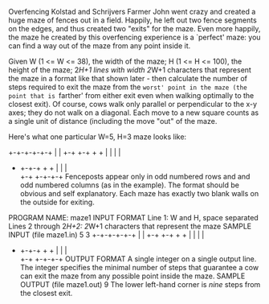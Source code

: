 Overfencing
Kolstad and Schrijvers
Farmer John went crazy and created a huge maze of fences out in a field. Happily, he left out two fence segments on the edges, and thus created two "exits" for the maze.
Even more happily, the maze he created by this overfencing experience is a `perfect' maze: you can find a way out of the maze from any point inside it.

Given W (1 <= W <= 38), the width of the maze; H (1 <= H <= 100), the height of the maze; 2*H+1 lines with width 2*W+1 characters that represent the maze in a format like that shown later - then calculate the number of steps required to exit the maze from the `worst' point in the maze (the point that is `farther' from either exit even when walking optimally to the closest exit).
Of course, cows walk only parallel or perpendicular to the x-y axes; they do not walk on a diagonal. Each move to a new square counts as a single unit of distance (including the move "out" of the maze.

Here's what one particular W=5, H=3 maze looks like:

+-+-+-+-+-+
|         |
+-+ +-+ + +
|     | | |
+ +-+-+ + +
| |     |  
+-+ +-+-+-+
Fenceposts appear only in odd numbered rows and and odd numbered columns (as in the example). The format should be obvious and self explanatory. Each maze has exactly two blank walls on the outside for exiting.

PROGRAM NAME: maze1
INPUT FORMAT
Line 1:	W and H, space separated
Lines 2 through 2*H+2:	2*W+1 characters that represent the maze
SAMPLE INPUT (file maze1.in)
5 3
+-+-+-+-+-+
|         |
+-+ +-+ + +
|     | | |
+ +-+-+ + +
| |     |  
+-+ +-+-+-+
OUTPUT FORMAT
A single integer on a single output line. The integer specifies the minimal number of steps that guarantee a cow can exit the maze from any possible point inside the maze.
SAMPLE OUTPUT (file maze1.out)
9
The lower left-hand corner is *nine* steps from the closest exit.